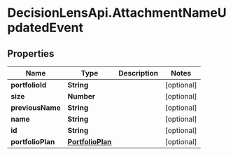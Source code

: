 # DecisionLensApi.AttachmentNameUpdatedEvent

## Properties
Name | Type | Description | Notes
------------ | ------------- | ------------- | -------------
**portfolioId** | **String** |  | [optional] 
**size** | **Number** |  | [optional] 
**previousName** | **String** |  | [optional] 
**name** | **String** |  | [optional] 
**id** | **String** |  | [optional] 
**portfolioPlan** | [**PortfolioPlan**](PortfolioPlan.md) |  | [optional] 


